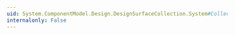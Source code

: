 ```yaml
---
uid: System.ComponentModel.Design.DesignSurfaceCollection.System#Collections#ICollection#IsSynchronized
internalonly: False
---
```

